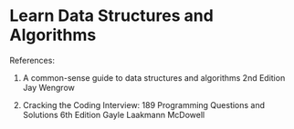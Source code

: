 # Learn Data Structures and Algorithms
References: 
1. A common-sense guide to data structures and algorithms 
2nd Edition
Jay Wengrow

2. Cracking the Coding Interview: 189 Programming Questions and Solutions 
6th Edition
Gayle Laakmann McDowell